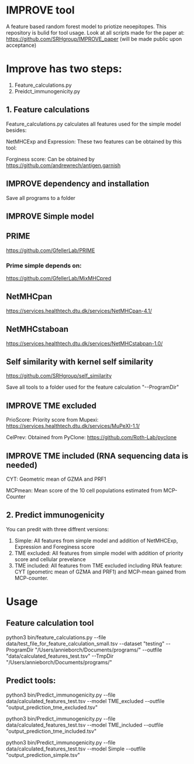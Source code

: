 # IMPROVE tool

A feature based random forest model to priotize neoepitopes. 
This repository is bulid for tool usage. 
Look at all scripts made for the paper at: 
https://github.com/SRHgroup/IMPROVE_paper (will be made public upon acceptance)


# Improve has two steps: 
1. Feature_calculations.py
2. Preidct_immunogenicity.py

## 1. Feature calculations 

Feature_calculations.py calculates all features used for the simple model besides: 

NetMHCExp and Expression: 
  These two features can be obtained by this tool: 

Forginess score: 
  Can be obtained by https://github.com/andrewrech/antigen.garnish
  

## IMPROVE dependency and installation
Save all programs to a folder 

## IMPROVE Simple model

## PRIME 
https://github.com/GfellerLab/PRIME 

### Prime simple depends on:
https://github.com/GfellerLab/MixMHCpred

## NetMHCpan 
https://services.healthtech.dtu.dk/services/NetMHCpan-4.1/

## NetMHCstaboan 
https://services.healthtech.dtu.dk/services/NetMHCstabpan-1.0/

## Self similarity with kernel self similarity 
https://github.com/SRHgroup/self_similarity

Save all tools to a folder used for the feature calculation "--ProgramDir"

## IMPROVE TME excluded

PrioScore: Priority score from Mupexi: https://services.healthtech.dtu.dk/services/MuPeXI-1.1/

CelPrev: Obtained from PyClone: https://github.com/Roth-Lab/pyclone

## IMPROVE TME included (RNA sequencing data is needed)

CYT: Geometric mean of GZMA and PRF1 

MCPmean: Mean score of the 10 cell populations estimated from MCP-Counter 


  
## 2. Predict immunogenicity 
You can predit with three diffrent versions:
  1. Simple: All features from simple model and addition of NetMHCExp, Expression and Foreginess score 
  2. TME excluded: All features from simple model with addition of priority score and cellular prevelance
  3. TME included: All features from TME excluded including RNA feature:
    CYT (geometirc mean of GZMA and PRF1) and MCP-mean gained from MCP-counter. 
  
# Usage

Feature calculation tool
--------------------------
python3 bin/feature_calculations.py --file data/test_file_for_feature_calculation_small.tsv --dataset "testing" --ProgramDir "/Users/annieborch/Documents/programs/" --outfile "data/calculated_features_test.tsv" --TmpDir "/Users/annieborch/Documents/programs/"

Predict tools: 
----------------------
python3 bin/Predict_immunogenicity.py --file data/calculated_features_test.tsv --model TME_excluded  --outfile "output_prediction_tme_excluded.tsv" 

python3 bin/Predict_immunogenicity.py --file data/calculated_features_test.tsv --model TME_included  --outfile "output_prediction_tme_included.tsv" 

python3 bin/Predict_immunogenicity.py --file data/calculated_features_test.tsv --model Simple  --outfile "output_prediction_simple.tsv" 
  
  

